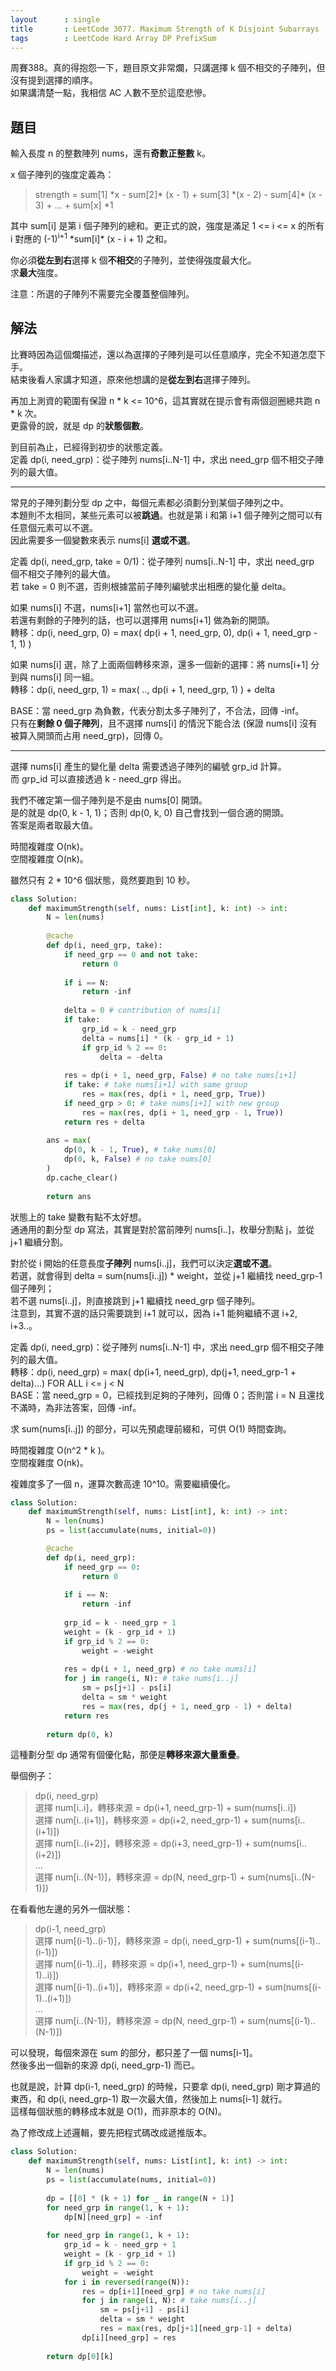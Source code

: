 ```yaml
---
layout      : single
title       : LeetCode 3077. Maximum Strength of K Disjoint Subarrays
tags        : LeetCode Hard Array DP PrefixSum
---
```

周賽388。真的得抱怨一下，題目原文非常爛，只講選擇 k 個不相交的子陣列，但沒有提到選擇的順序。  
如果講清楚一點，我相信 AC 人數不至於這麼悲慘。  

## 題目

輸入長度 n 的整數陣列 nums，還有**奇數正整數** k。  

x 個子陣列的強度定義為：  
> strength = sum[1] \*x - sum[2]\* (x - 1) + sum[3] \*(x - 2) - sum[4]\* (x - 3) + ... + sum[x] *1  

其中 sum[i] 是第 i 個子陣列的總和。更正式的說，強度是滿足 1 <= i <= x 的所有 i 對應的 (-1)<sup>i+1</sup> \*sum[i]\* (x - i + 1) 之和。  

你必須**從左到右**選擇 k 個**不相交**的子陣列，並使得強度最大化。  
求**最大**強度。  

注意：所選的子陣列不需要完全覆蓋整個陣列。  

## 解法

比賽時因為這個爛描述，還以為選擇的子陣列是可以任意順序，完全不知道怎麼下手。  
結束後看人家講才知道，原來他想講的是**從左到右**選擇子陣列。  

再加上測資的範圍有保證 n \* k <= 10^6，這其實就在提示會有兩個迴圈總共跑 n \* k 次。  
更露骨的說，就是 dp 的**狀態個數**。  

到目前為止，已經得到初步的狀態定義。  
定義 dp(i, need_grp)：從子陣列 nums[i..N-1] 中，求出 need_grp 個不相交子陣列的最大值。  

---

常見的子陣列劃分型 dp 之中，每個元素都必須劃分到某個子陣列之中。  
本題則不太相同，某些元素可以被**跳過**。也就是第 i 和第 i+1 個子陣列之間可以有任意個元素可以不選。  
因此需要多一個變數來表示 nums[i] **選或不選**。  

定義 dp(i, need_grp, take = 0/1)：從子陣列 nums[i..N-1] 中，求出 need_grp 個不相交子陣列的最大值。  
若 take = 0 則不選，否則根據當前子陣列編號求出相應的變化量 delta。  

如果 nums[i] 不選，nums[i+1] 當然也可以不選。  
若還有剩餘的子陣列的話，也可以選擇用 nums[i+1] 做為新的開頭。  
轉移：dp(i, need_grp, 0) = max( dp(i + 1, need_grp, 0), dp(i + 1, need_grp - 1, 1) )  

如果 nums[i] 選，除了上面兩個轉移來源，還多一個新的選擇：將 nums[i+1] 分到與 nums[i] 同一組。  
轉移：dp(i, need_grp, 1) = max( .., dp(i + 1, need_grp, 1) ) + delta  

BASE：當 need_grp 為負數，代表分割太多子陣列了，不合法，回傳 -inf。  
只有在**剩餘 0 個子陣列**，且不選擇 nums[i] 的情況下能合法 (保證 nums[i] 沒有被算入開頭而占用 need_grp)，回傳 0。  

---

選擇 nums[i] 產生的變化量 delta 需要透過子陣列的編號 grp_id 計算。  
而 grp_id 可以直接透過 k - need_grp 得出。  

我們不確定第一個子陣列是不是由 nums[0] 開頭。  
是的就是 dp(0, k - 1, 1)；否則 dp(0, k, 0) 自己會找到一個合適的開頭。  
答案是兩者取最大值。  

時間複雜度 O(nk)。  
空間複雜度 O(nk)。  

雖然只有 2 \* 10^6 個狀態，竟然要跑到 10 秒。  

```python
class Solution:
    def maximumStrength(self, nums: List[int], k: int) -> int:
        N = len(nums)
        
        @cache
        def dp(i, need_grp, take):
            if need_grp == 0 and not take:
                return 0
            
            if i == N:
                return -inf
            
            delta = 0 # contribution of nums[i]
            if take: 
                grp_id = k - need_grp
                delta = nums[i] * (k - grp_id + 1)
                if grp_id % 2 == 0:
                    delta = -delta
                
            res = dp(i + 1, need_grp, False) # no take nums[i+1]
            if take: # take nums[i+1] with same group
                res = max(res, dp(i + 1, need_grp, True)) 
            if need_grp > 0: # take nums[i+1] with new group
                res = max(res, dp(i + 1, need_grp - 1, True)) 
            return res + delta
        
        ans = max(
            dp(0, k - 1, True), # take nums[0]
            dp(0, k, False) # no take nums[0]
        )
        dp.cache_clear()
        
        return ans
```

狀態上的 take 變數有點不太好想。  
通通用的劃分型 dp 寫法，其實是對於當前陣列 nums[i..]，枚舉分割點 j，並從 j+1 繼續分割。  

對於從 i 開始的任意長度**子陣列** nums[i..j]，我們可以決定**選或不選**。  
若選，就會得到 delta = sum(nums[i..j]) * weight，並從 j+1 繼續找 need_grp-1 個子陣列；  
若不選 nums[i..j]，則直接跳到 j+1 繼續找 need_grp 個子陣列。  
注意到，其實不選的話只需要跳到 i+1 就可以，因為 i+1 能夠繼續不選 i+2, i+3..。  

定義 dp(i, need_grp)：從子陣列 nums[i..N-1] 中，求出 need_grp 個不相交子陣列的最大值。  
轉移：dp(i, need_grp) = max( dp(i+1, need_grp),  dp(j+1, need_grp-1 + delta)...) FOR ALL i <= j < N  
BASE：當 need_grp = 0，已經找到足夠的子陣列，回傳 0；否則當 i = N 且還找不滿時，為非法答案，回傳 -inf。  

求 sum(nums[i..j]) 的部分，可以先預處理前綴和，可供 O(1) 時間查詢。  

時間複雜度 O(n^2 \* k )。  
空間複雜度 O(nk)。  

複雜度多了一個 n，運算次數高達 10^10。需要繼續優化。  

```python
class Solution:
    def maximumStrength(self, nums: List[int], k: int) -> int:
        N = len(nums)
        ps = list(accumulate(nums, initial=0))

        @cache
        def dp(i, need_grp):
            if need_grp == 0:
                return 0
            
            if i == N:
                return -inf
            
            grp_id = k - need_grp + 1
            weight = (k - grp_id + 1)
            if grp_id % 2 == 0:
                weight = -weight
                
            res = dp(i + 1, need_grp) # no take nums[i]
            for j in range(i, N): # take nums[i..j]
                sm = ps[j+1] - ps[i]
                delta = sm * weight
                res = max(res, dp(j + 1, need_grp - 1) + delta)
            return res        
        
        return dp(0, k)
```

這種劃分型 dp 通常有個優化點，那便是**轉移來源大量重疊**。  

舉個例子：  
> dp(i, need_grp)  
> 選擇 num[i..i]，轉移來源 = dp(i+1, need_grp-1) + sum(nums[i..i])  
> 選擇 num[i..(i+1)]，轉移來源 = dp(i+2, need_grp-1) + sum(nums[i..(i+1)])  
> 選擇 num[i..(i+2)]，轉移來源 = dp(i+3, need_grp-1) + sum(nums[i..(i+2)])  
> ...  
> 選擇 num[i..(N-1)]，轉移來源 = dp(N, need_grp-1) + sum(nums[i..(N-1)])  

在看看他左邊的另外一個狀態：  
> dp(i-1, need_grp)  
> 選擇 num[(i-1)..(i-1)]，轉移來源 = dp(i, need_grp-1) + sum(nums[(i-1)..(i-1)])  
> 選擇 num[(i-1)..i]，轉移來源 = dp(i+1, need_grp-1) + sum(nums[(i-1)..i)])  
> 選擇 num[(i-1)..(i+1)]，轉移來源 = dp(i+2, need_grp-1) + sum(nums[(i-1)..(i+1)])  
> ...  
> 選擇 num[i..(N-1)]，轉移來源 = dp(N, need_grp-1) + sum(nums[(i-1)..(N-1)])  

可以發現，每個來源在 sum 的部分，都只差了一個 nums[i-1]。  
然後多出一個新的來源 dp(i, need_grp-1) 而已。  

也就是說，計算 dp(i-1, need_grp) 的時候，只要拿 dp(i, need_grp) 剛才算過的東西，和 dp(i, need_grp-1) 取一次最大值，然後加上 nums[i-1] 就行。  
這樣每個狀態的轉移成本就是 O(1)，而非原本的 O(N)。  

為了修改成上述邏輯，要先把程式碼改成遞推版本。  

```python
class Solution:
    def maximumStrength(self, nums: List[int], k: int) -> int:
        N = len(nums)
        ps = list(accumulate(nums, initial=0))
        
        dp = [[0] * (k + 1) for _ in range(N + 1)]
        for need_grp in range(1, k + 1):
            dp[N][need_grp] = -inf
        
        for need_grp in range(1, k + 1):
            grp_id = k - need_grp + 1
            weight = (k - grp_id + 1)
            if grp_id % 2 == 0:
                weight = -weight
            for i in reversed(range(N)):
                res = dp[i+1][need_grp] # no take nums[i]
                for j in range(i, N): # take nums[i..j]
                    sm = ps[j+1] - ps[i]
                    delta = sm * weight
                    res = max(res, dp[j+1][need_grp-1] + delta)
                dp[i][need_grp] = res       
        
        return dp[0][k]
```
